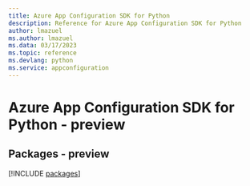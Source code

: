 ```yaml
---
title: Azure App Configuration SDK for Python
description: Reference for Azure App Configuration SDK for Python
author: lmazuel
ms.author: lmazuel
ms.data: 03/17/2023
ms.topic: reference
ms.devlang: python
ms.service: appconfiguration
---
```

# Azure App Configuration SDK for Python - preview
## Packages - preview
[!INCLUDE [packages](app-configuration-index.md)]